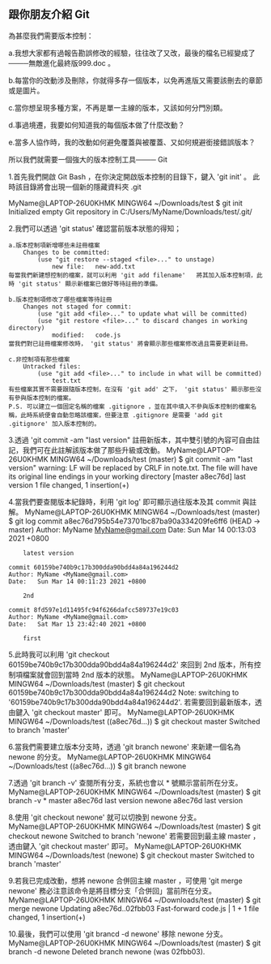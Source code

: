 ## 跟你朋友介紹 Git

為甚麼我們需要版本控制：

a.我想大家都有過報告勘誤修改的經驗，往往改了又改，最後的檔名已經變成了────無敵進化最終版999.doc 。

b.每當你的改動涉及刪除，你就得多存一個版本，以免再進版又需要該刪去的章節或是圖片。

c.當你想呈現多種方案，不再是單一主線的版本，又該如何分門別類。

d.事過境遷，我要如何知道我的每個版本做了什麼改動？

e.當多人協作時，我的改動如何避免覆蓋與被覆蓋、又如何規避銜接錯誤版本？

所以我們就需要一個強大的版本控制工具──── Git

1.首先我們開啟 Git Bash ，在你決定開啟版本控制的目錄下，鍵入 'git init' 。
此時該目錄將會出現一個新的隱藏資料夾 .git

MyName@LAPTOP-26U0KHMK MINGW64 ~/Downloads/test
$ git init
Initialized empty Git repository in C:/Users/MyName/Downloads/test/.git/


2.我們可以透過 'git status' 確認當前版本狀態的得知；

	a.版本控制項新增哪些未註冊檔案
		Changes to be committed:
			(use "git restore --staged <file>..." to unstage)
				new file:   new-add.txt
	每當我們新建想控制的檔案，就可以利用 'git add filename'	將其加入版本控制項，此時 'git status' 顯示新檔案已做好等待註冊的準備。

	b.版本控制項修改了哪些檔案等待註冊
		Changes not staged for commit:
			(use "git add <file>..." to update what will be committed)
			(use "git restore <file>..." to discard changes in working directory)
				modified:   code.js
	當我們對已註冊檔案修改時， 'git status' 將會顯示那些檔案修改過且需要更新註冊。
	
	c.非控制項有那些檔案
		Untracked files:
			(use "git add <file>..." to include in what will be committed)
				test.txt
	有些檔案其實不需要跟隨版本控制，在沒有 'git add' 之下， 'git status' 顯示那些沒有參與版本控制的檔案。
	P.S. 可以建立一個固定名稱的檔案 .gitignore ，並在其中填入不參與版本控制的檔案名稱，此時系統便會自動忽略該檔案，但要注意 .gitignore 是需要 'add git .gitignore' 加入版本控制的。

3.透過 'git commit -am "last version" 註冊新版本，其中雙引號的內容可自由註記，我們可在此註解該版本做了那些升級或改動。
	MyName@LAPTOP-26U0KHMK MINGW64 ~/Downloads/test (master)
	$ git commit -am "last version"
	warning: LF will be replaced by CRLF in note.txt.
	The file will have its original line endings in your working directory
	[master a8ec76d] last version
	1 file changed, 1 insertion(+)
 
4.當我們要查閱版本紀錄時，利用 'git log' 即可顯示過往版本及其 commit 與註解。
	MyName@LAPTOP-26U0KHMK MINGW64 ~/Downloads/test (master)
	$ git log
	commit a8ec76d795b54e73701bc87ba90a334209fe6ff6 (HEAD -> master)
	Author: MyName <MyName@gmail.com>
	Date:   Sun Mar 14 00:13:03 2021 +0800

		latest version

	commit 60159be740b9c17b300dda90bdd4a84a196244d2
	Author: MyName <MyName@gmail.com>
	Date:   Sun Mar 14 00:11:23 2021 +0800

		2nd

	commit 8fd597e1d11495fc94f6266dafcc589737e19c03
	Author: MyName <MyName@gmail.com>
	Date:   Sat Mar 13 23:42:40 2021 +0800

		first
	
5.此時我可以利用 'git checkout 60159be740b9c17b300dda90bdd4a84a196244d2' 來回到 2nd 版本，所有控制項檔案就會回到當時 2nd 版本的狀態。
	MyName@LAPTOP-26U0KHMK MINGW64 ~/Downloads/test (master)
	$ git checkout 60159be740b9c17b300dda90bdd4a84a196244d2
	Note: switching to '60159be740b9c17b300dda90bdd4a84a196244d2'.
若需要回到最新版本，透由鍵入 'git checkout master' 即可。
	MyName@LAPTOP-26U0KHMK MINGW64 ~/Downloads/test ((a8ec76d...))
	$ git checkout master
	Switched to branch 'master'

6.當我們需要建立版本分支時，透過 'git branch newone' 來新建一個名為 newone 的分支。
	MyName@LAPTOP-26U0KHMK MINGW64 ~/Downloads/test ((a8ec76d...))
	$ git branch newone

7.透過 'git branch -v' 查閱所有分支，系統也會以 * 號顯示當前所在分支。
	MyName@LAPTOP-26U0KHMK MINGW64 ~/Downloads/test (master)
	$ git branch -v
	* master a8ec76d last version
	  newone a8ec76d last version
	  
8.使用 'git checkout newone' 就可以切換到 newone 分支。
	MyName@LAPTOP-26U0KHMK MINGW64 ~/Downloads/test (master)
	$ git checkout newone
	Switched to branch 'newone'
若需要回到最主線 master ，透由鍵入 'git checkout master' 即可。
	MyName@LAPTOP-26U0KHMK MINGW64 ~/Downloads/test (newone)
	$ git checkout master
	Switched to branch 'master'
	
9.若我已完成改動，想將 newone 合併回主線 master ，可使用 'git merge newone' 務必注意該命令是將目標分支「合併回」當前所在分支。
	MyName@LAPTOP-26U0KHMK MINGW64 ~/Downloads/test (master)
	$ git merge newone
	Updating a8ec76d..02fbb03
	Fast-forward
	code.js | 1 +
	1 file changed, 1 insertion(+)

10.最後，我們可以使用 'git brancd -d newone' 移除 newone 分支。
	MyName@LAPTOP-26U0KHMK MINGW64 ~/Downloads/test (master)
	$ git branch -d newone
	Deleted branch newone (was 02fbb03).